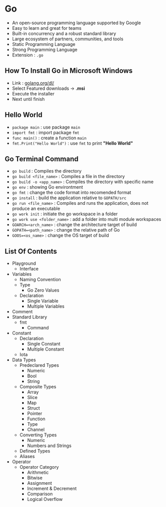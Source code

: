 # Go
- An open-source programming language supported by Google
- Easy to learn and great for teams
- Built-in concurrency and a robust standard library
- Large ecosystem of partners, communities, and tools
- Static Programming Language
- Strong Programming Language
- Extension : `.go`

## How To Install Go in Microsoft Windows
- Link : [golang.org/dl/](https://golang.org/dl/)
- Select Featured downloads -> **.msi**
- Execute the installer
- Next until finish

## Hello World
- `package main` : use package `main`
- `import fmt` : import package `fmt`
- `func main()` : create a function `main`
- `fmt.Print("Hello World")` : use `fmt` to print **"Hello World"**

## Go Terminal Command
- `go build` : Compiles the directory
- `go build <file_name>` : Compiles a file in the directory
- `go build -o <app_name>` : Compiles the directory with specific name
- `go env` : showing Go environtment
- `go fmt` : change the code format into recomended format
- `go install` : build the application relative to `GOPATH/src`
- `go run <file_name>` : Compiles and runs the application, does not produce an executable
- `go work init` : initiate the go workspace in a folder
- `go work use <folder_name>` : add a folder into multi module workspaces
- `GOARCH=<arch_name>` : change the architecture target of build
- `GOPATH=<path_name>` : change the relative path of Go
- `GOOS=<os_name>` : change the OS target of build


## List Of Contents
- Playground
    - Interface
- Variables
    - Naming Convention
    - Type
        - Go Zero Values
    - Declaration
        - Single Variable
        - Multiple Variables
- Comment
- Standard Library
    - fmt
        - Command
- Constant
    - Declaration
        - Single Constant
        - Multiple Constant
    - Iota
- Data Types
    - Predeclared Types
        - Numeric
        - Bool
        - String 
    - Composite Types
        - Array
        - Slice
        - Map
        - Struct
        - Pointer
        - Function
        - Type
        - Channel
    - Converting Types
        - Numeric
        - Numbers and Strings
    - Defined Types
    - Aliases
- Operator
    - Operator Category
        - Arithmetic
        - Bitwise
        - Assignment
        - Increment & Decrement
        - Comparison
        - Logical
    Overflow

